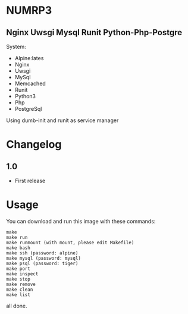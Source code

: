 # NUMRP3
## Nginx Uwsgi Mysql Runit Python-Php-Postgre

System:
- Alpine:lates
- Nginx
- Uwsgi
- MySql
- Memcached
- Runit
- Python3
- Php
- PostgreSql

Using dumb-init and runit as service manager

# Changelog
## 1.0 
- First release

# Usage

You can download and run this image with these commands:

```
make
make run
make runmount (with mount, please edit Makefile)
make bash
make ssh (password: alpine)
make mysql (password: mysql)
make psql (password: tiger)
make port
make inspect
make stop
make remove
make clean
make list
```

all done.
